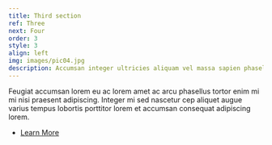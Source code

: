 ```yaml
---
title: Third section
ref: Three
next: Four
order: 3
style: 3
align: left
img: images/pic04.jpg
description: Accumsan integer ultricies aliquam vel massa sapien phasellus
---
```


Feugiat accumsan lorem eu ac lorem amet ac arcu phasellus tortor enim mi mi nisi praesent adipiscing. Integer mi sed nascetur cep aliquet augue varius tempus lobortis porttitor lorem et accumsan consequat adipiscing lorem.

- [Learn More](#)
